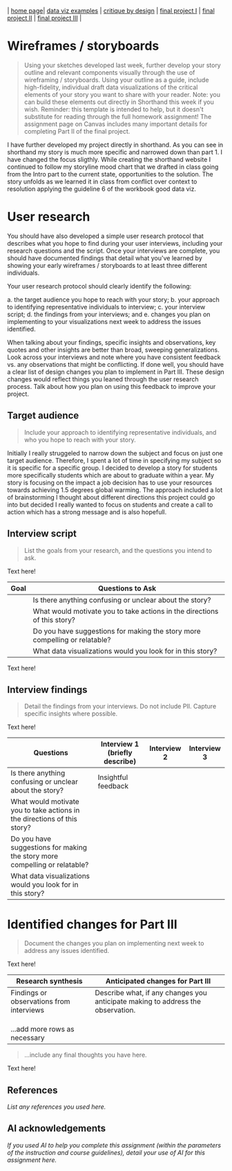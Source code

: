 | [home page](README.md)| [data viz examples](data-viz.md) | [critique by design](critique-by-design.md) | [final project I](final-project-part-one.md) | [final project II](final-project-part-two.md) | [final project III](final-project-part-three.md) |



# Wireframes / storyboards
> Using your sketches developed last week, further develop your story outline and relevant components visually through the use of wireframing / storyboards. Using your outline as a guide, include high-fidelity, individual draft data visualizations of the critical elements of your story you want to share with your reader. Note: you can build these elements out directly in Shorthand this week if you wish.  Reminder: this template is intended to help, but it doesn't substitute for reading through the full homework assignment!  The assignment page on Canvas includes many important details for completing Part II of the final project.
>

I have further developed my project directly in shorthand. As you can see in shorthand my story is much more specific and narrowed down than part 1. I have changed the focus sligthly. While creating the shorthand website I continued to follow my storyline mood chart that we drafted in class going from the Intro part to the current state, opportunities to the solution. The story unfolds as we learned it in class from conflict over context to resolution applying the guideline 6 of the workbook good data viz.

# User research 

You should have also developed a simple user research protocol that describes what you hope to find during your user interviews, including your research questions and the script.  Once your interviews are complete, you should have documented findings that detail what you've learned by showing your early wireframes / storyboards to at least three different individuals.  

Your user research protocol should clearly identify the following: 

a. the target audience you hope to reach with your story; 
b. your approach to identifying representative individuals to interview; 
c. your interview script; 
d. the findings from your interviews; and 
e. changes you plan on implementing to your visualizations next week to address the issues identified. 

When talking about your findings, specific insights and observations, key quotes and other insights are better than broad, sweeping generalizations.  Look across your interviews and note where you have consistent feedback vs. any observations that might be conflicting.  If done well, you should have a clear list of design changes you plan to implement in Part III.  These design changes would reflect things you leaned through the user research process.  Talk about how you plan on using this feedback to improve your project. 

## Target audience
> Include your approach to identifying representative individuals, and who you hope to reach with your story. 

Initially I really struggeled to narrow down the subject and focus on just one target audience. Therefore, I spent a lot of time in specifying my subject so it is specific for a specific group. I decided to develop a story for students more specifically students which are about to graduate within a year. My story is focusing on the impact a job decision has to use your resources towards achieving 1.5 degrees global warming. 
The approach included a lot of brainstorming I thought about different directions this project could go into but decided I really wanted to focus on students and create a call to action which has a strong message and is also hopefull.

## Interview script
> List the goals from your research, and the questions you intend to ask. 

Text here!

| Goal | Questions to Ask |
|------|------------------|
|      |Is there anything confusing or unclear about the story?|
|      |What would motivate you to take actions in the directions of this story?|
|      |Do you have suggestions for making the story more compelling or relatable?|
|      |What data visualizations would you look for in this story?|

Text here!

## Interview findings
> Detail the findings from your interviews.  Do not include PII.  Capture specific insights where possible.

Text here!

| Questions               | Interview 1 (briefly describe) | Interview 2 | Interview 3 |
|-------------------------|--------------------------------|-------------|-------------|
| Is there anything confusing or unclear about the story? | Insightful feedback            |             |             |
| What would motivate you to take actions in the directions of this story? |                                |             |             |
| Do you have suggestions for making the story more compelling or relatable? |                                |             |             |
| What data visualizations would you look for in this story?|  |  |  |  


# Identified changes for Part III
> Document the changes you plan on implementing next week to address any issues identified.  

Text here!

| Research synthesis                       | Anticipated changes for Part III                                                |
|------------------------------------------|---------------------------------------------------------------------------------|
| Findings or observations from interviews | Describe what, if any changes you anticipate making to address the observation. |
|                                          |                                                                                 |
|                                          |                                                                                 |
|                                          |                                                                                 |
| ...add more rows as necessary            |                                                                                 |

> ...include any final thoughts you have here. 

Text here!


## References
_List any references you used here._

## AI acknowledgements
_If you used AI to help you complete this assignment (within the parameters of the instruction and course guidelines), detail your use of AI for this assignment here._

